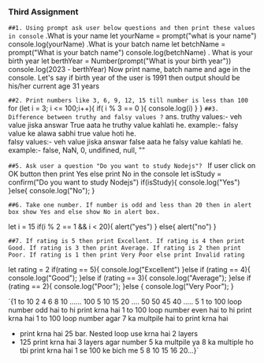 ### Third Assignment
`##1. Using prompt ask user below questions and then print these values in console`
.What is your name
let yourName = prompt("what is your name")
console.log(yourName)
.What is your batch name
let betchName = prompt("What is your batch name")
console.log(betchName)
. What is your birth year
let berthYear = Number(prompt("What is your birth year"))
console.log(2023 - berthYear)
Now print name, batch name and age in the console. Let's say if birth year of the user is 1991 then output should be his/her current age 31 years

`##2. Print numbers like 3, 6, 9, 12, 15 till number is less than 100`
for (let i = 3; i <= 100;i++){
if( i % 3 == 0 ){
    console.log(i)
}
}
`##3. Difference between truthy and falsy values ?`
ans. truthy values:- veh value jiska answar True aata he truthy value kahlati he.
     example:- falsy value ke alawa sabhi true value hoti he.  
    falsy values:- veh value jiska answar false aata he falsy value kahlati he.
     example:- false, NaN, 0, undifined, null, ""




`##5. Ask user a question "Do you want to study Nodejs"? `
If user click on OK button then print Yes else print No in the console
let isStudy = confirm("Do you want to study Nodejs")
if(isStudy){
    console.log("Yes")
}else{
    console.log("No");
}

`##6. Take one number. If number is odd and less than 20 then in alert box show Yes and else show No in alert box.`

let i = 15
if(i % 2 == 1 && i < 20){
    alert("yes")
}
else{
    alert("no")
}

`##7. If rating is 5 then print Excellent. If rating is 4 then print Good. If rating is 3 then print Average. If rating is 2 then print Poor. If rating is 1 then print Very Poor else print Invalid rating`

let rating = 2
if(rating == 5){
    console.log("Excellent")
}else if (rating == 4){
    console.log("Good");
}else if (rating == 3){
    console.log("Average");
}else if (rating == 2){
    console.log("Poor");
}else {
    console.log("Very Poor");
}

`{1 to 10
2 4 6 8 10 ...... 100
5 10 15 20 .... 50
50 45 40 ..... 5
1 to 100 loop number odd hai to hi print krna hai 
1 to 100 loop number even hai to hi print krna hai 
1 to 100 loop number agar 7 ka multpile hai to print krna hai 
* print krna hai 25 bar. Nested loop use krna hai 2 layers
* 125 print krna hai 3 layers 
agar number 5 ka multpile ya 8 ka multiple ho tbi print krna hai 1 se 100 ke bich me 5 8 10 15 16 20...}`









